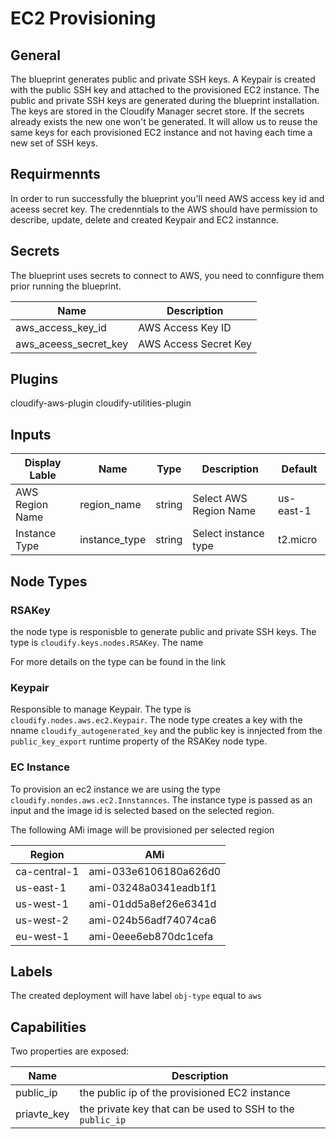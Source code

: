 # EC2 Provisioning

## General
The blueprint generates public and private SSH keys. A Keypair is created with the public SSH key and attached to the provisioned EC2 instance.
The public and private SSH keys are generated during the blueprint installation. The keys are stored in the Cloudify Manager secret store. 
If the secrets already exists the new one won't be generated. It will allow us to reuse the same keys for each provisioned EC2 instance and not having each time a new set of SSH keys.

## Requirmennts
In order to run successfully the blueprint you'll need AWS access key id and aceess secret key. The credenntials to the AWS should have permission to describe, update, delete and created Keypair and EC2 instannce.

## Secrets

The blueprint uses secrets to connect to AWS, you need to connfigure them prior running the blueprint.

| Name                  | Description           |
| --------------------- | --------------------- |
| aws_access_key_id     | AWS Access Key ID     |
| aws_aceess_secret_key | AWS Access Secret Key |

## Plugins

cloudify-aws-plugin
cloudify-utilities-plugin

## Inputs

| Display Lable   | Name          | Type   | Description            | Default   |
| --------------- | ------------- | ------ | ---------------------- | --------- |
| AWS Region Name | region_name   | string | Select AWS Region Name | us-east-1 |
| Instance Type   | instance_type | string | Select instance type   | t2.micro  |

## Node Types

### RSAKey
the node type is responisble to generate public and private SSH keys.
The type is `cloudify.keys.nodes.RSAKey`. The name 

For more details on the type can be found in the link

### Keypair
Responsible to manage Keypair. The type is `cloudify.nodes.aws.ec2.Keypair`. 
The node type creates a key with the nname `cloudify_autogenerated_key` and the public key is innjected from the `public_key_export` runtime property of the RSAKey node type. 

### EC Instance
To provision an ec2 instance we are using the type `cloudify.nondes.aws.ec2.Innstannces`. The instance type is passed as an input and the image id is selected based on the selected region.

The following AMi image will be provisioned per selected region

| Region      | AMi                   |
| ------------ | --------------------- |
| ca-central-1 | ami-033e6106180a626d0 |
| us-east-1    | ami-03248a0341eadb1f1 |
| us-west-1    | ami-01dd5a8ef26e6341d |
| us-west-2    | ami-024b56adf74074ca6 |
| eu-west-1    | ami-0eee6eb870dc1cefa |

## Labels
The created deployment will have label `obj-type` equal to `aws`

## Capabilities
Two properties are exposed:

| Name        | Description                                                |
| ----------- | ---------------------------------------------------------- |
| public_ip   | the public ip of the provisioned EC2 instance              |
| priavte_key | the private key that can be used to SSH to the `public_ip` |